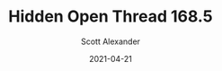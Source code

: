 ---
layout: podcast
title: "Hidden Open Thread 168.5"
author: Scott Alexander
description: https://astralcodexten.substack.com/p/hidden-open-thread-1685
date: 2021-04-21
length: 42060
duration: 10
guid: hidden-open-thread-1685
---